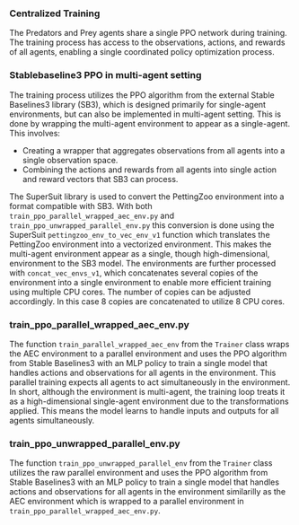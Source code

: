 ### Centralized Training

The Predators and Prey agents share a single PPO network during training. The training process has access to the observations, actions, and rewards of all agents, enabling a single coordinated policy optimization process.

### Stablebaseline3 PPO in multi-agent setting
The training process utilizes the PPO algorithm from the external Stable Baselines3 library (SB3), which is designed primarily for single-agent environments, but can also be implemented in multi-agent setting. This is done by wrapping the multi-agent environment to appear as a single-agent. This involves:

- Creating a wrapper that aggregates observations from all agents into a single observation space.
- Combining the actions and rewards from all agents into single action and reward vectors that SB3 can process.

The SuperSuit library is used to convert the PettingZoo environment into a format compatible with SB3. With both `train_ppo_parallel_wrapped_aec_env.py` and `train_ppo_unwrapped_parallel_env.py` this conversion is done using the SuperSuit `pettingzoo_env_to_vec_env_v1` function which translates the PettingZoo environment into a vectorized environment. This makes the multi-agent environment appear as a single, though high-dimensional, environment to the SB3 model. The environments are further processed with `concat_vec_envs_v1`, which concatenates several copies of the environment into a single environment to enable more efficient training using multiple CPU cores. The number of copies can be adjusted accordingly. In this case 8 copies are concatenated to utilize 8 CPU cores. 

### train_ppo_parallel_wrapped_aec_env.py

The function `train_parallel_wrapped_aec_env` from the `Trainer` class wraps the AEC environment to a parallel environment and uses the PPO algorithm from Stable Baselines3 with an MLP policy to train a single model that handles actions and observations for all agents in the environment. This parallel training expects all agents to act simultaneously in the environment. In short, although the environment is multi-agent, the training loop treats it as a high-dimensional single-agent environment due to the transformations applied. This means the model learns to handle inputs and outputs for all agents simultaneously.
 

### train_ppo_unwrapped_parallel_env.py

The function `train_ppo_unwrapped_parallel_env` from the `Trainer` class utilizes the raw parallel environment and uses the PPO algorithm from Stable Baselines3 with an MLP policy to train a single model that handles actions and observations for all agents in the environment similarilly as the AEC environment which is wrapped to a parallel environment in `train_ppo_parallel_wrapped_aec_env.py`.